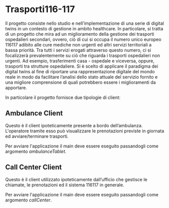 # Trasporti116-117

Il progetto consiste nello studio e nell’implementazione di una serie di digital twins in un contesto di gestione in ambito healthcare. In particolare, si tratta di un progetto che mira ad un miglioramento della gestione dei trasporti ospedalieri secondari, ovvero, ciò di cui si occupa il numero unico europeo 116117 adibito alle cure mediche non urgenti ed altri servizi territoriali a bassa priorità. Tra tutti i servizi erogati attraverso questo numero, ci si focalizzerà prevalentemente su ciò che riguarda i trasporti ospedalieri non urgenti. 
Ad esempio, trasferimenti casa - ospedale e viceversa, oppure, trasporti tra strutture ospedaliere.
Si è scelto di applicare il paradigma dei digital twins al fine di riportare una rappresentazione digitale del mondo reale in modo da facilitare l’analisi dello stato attuale del servizio fornito e una migliore comprensione di quali potrebbero essere i miglioramenti da apportare.

In particolare il progetto fornisce due tipologie di client:

## Ambulance Client

Questo è il client ipoteticamente presente a bordo dell’ambulanza. L'operatore tramite esso può visualizzare le prenotazioni previste in giornata ed avviare/terminare trasporti.

Per avviare l'applicazione il main deve essere eseguito passandogli come argomento *ambulanceTablet*.

## Call Center Client

Questo è il client utilizzato ipoteticamente dall’ufficio che gestisce le chiamate, le prenotazioni ed il sistema 116117 in generale.

Per avviare l'applicazione il main deve essere eseguito passandogli come argomento *callCenter*.
